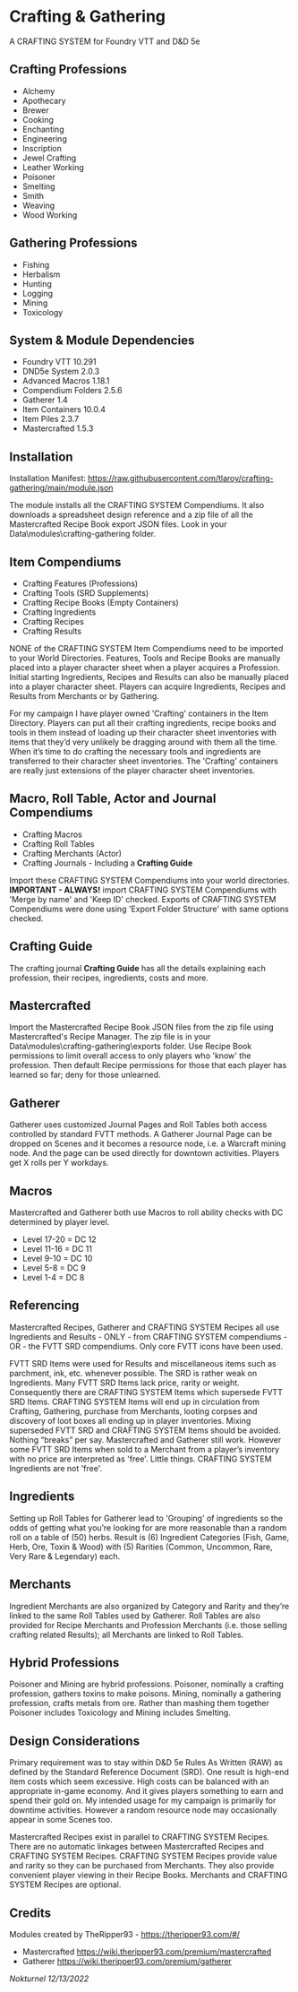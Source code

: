 # Crafting & Gathering

A CRAFTING SYSTEM for Foundry VTT and D&D 5e

## Crafting Professions

- Alchemy
- Apothecary
- Brewer
- Cooking
- Enchanting
- Engineering 
- Inscription
- Jewel Crafting
- Leather Working
- Poisoner
- Smelting
- Smith
- Weaving
- Wood Working

## Gathering Professions

- Fishing
- Herbalism
- Hunting
- Logging
- Mining
- Toxicology

## System & Module Dependencies

- Foundry VTT 10.291
- DND5e System 2.0.3
- Advanced Macros 1.18.1
- Compendium Folders 2.5.6
- Gatherer 1.4
- Item Containers 10.0.4
- Item Piles 2.3.7
- Mastercrafted 1.5.3

## Installation

Installation Manifest: https://raw.githubusercontent.com/tlaroy/crafting-gathering/main/module.json 

The module installs all the CRAFTING SYSTEM Compendiums.  It also downloads a spreadsheet design reference and a zip file of all the Mastercrafted Recipe Book export JSON files.  Look in your Data\modules\crafting-gathering folder.

## Item Compendiums

- Crafting Features (Professions)
- Crafting Tools (SRD Supplements)
- Crafting Recipe Books (Empty Containers)
- Crafting Ingredients
- Crafting Recipes
- Crafting Results

NONE of the CRAFTING SYSTEM Item Compendiums need to be imported to your World Directories.  Features, Tools and Recipe Books are manually placed into a player character sheet when a player acquires a Profession.  Initial starting Ingredients, Recipes and Results can also be manually placed into a player character sheet.  Players can acquire Ingredients, Recipes and Results from Merchants or by Gathering.

For my campaign I have player owned 'Crafting' containers in the Item Directory.  Players can put all their crafting ingredients, recipe books and tools in them instead of loading up their character sheet inventories with items that they’d very unlikely be dragging around with them all the time.  When it’s time to do crafting the necessary tools and ingredients are transferred to their character sheet inventories.  The 'Crafting' containers are really just extensions of the player character sheet inventories.
  
## Macro, Roll Table, Actor and Journal Compendiums

- Crafting Macros
- Crafting Roll Tables
- Crafting Merchants (Actor)
- Crafting Journals - Including a <b>Crafting Guide</b>

Import these CRAFTING SYSTEM Compendiums into your world directories.  <b>IMPORTANT - ALWAYS!</b> import CRAFTING SYSTEM Compendiums with 'Merge by name' and 'Keep ID' checked.  Exports of CRAFTING SYSTEM Compendiums were done using 'Export Folder Structure' with same options checked.

## Crafting Guide
The crafting journal <b>Crafting Guide</b> has all the details explaining each profession, their recipes, ingredients, costs and more.

## Mastercrafted
Import the Mastercrafted Recipe Book JSON files from the zip file using Mastercrafted's Recipe Manager.  The zip file is in your Data\modules\crafting-gathering\exports folder.  Use Recipe Book permissions to limit overall access to only players who 'know' the profession.  Then default Recipe permissions for those that each player has learned so far; deny for those unlearned.

## Gatherer
Gatherer uses customized Journal Pages and Roll Tables both access controlled by standard FVTT methods.  A Gatherer Journal Page can be dropped on Scenes and it becomes a resource node, i.e. a Warcraft mining node.  And the page can be used directly for downtown activities.  Players get X rolls per Y workdays.

## Macros
Mastercrafted and Gatherer both use Macros to roll ability checks with DC determined by player level.

- Level 17-20 = DC 12
- Level 11-16 = DC 11
- Level 9-10  = DC 10
- Level 5-8   = DC 9
- Level 1-4   =	DC 8

## Referencing
Mastercrafted Recipes, Gatherer and CRAFTING SYSTEM Recipes all use Ingredients and Results - ONLY - from CRAFTING SYSTEM compendiums - OR - the FVTT SRD compendiums.  Only core FVTT icons have been used.

FVTT SRD Items were used for Results and miscellaneous items such as parchment, ink, etc. whenever possible.  The SRD is rather weak on Ingredients.  Many FVTT SRD Items lack price, rarity or weight.  Consequently there are CRAFTING SYSTEM Items which supersede FVTT SRD Items.  CRAFTING SYSTEM Items will end up in circulation from Crafting, Gathering, purchase from Merchants, looting corpses and discovery of loot boxes all ending up in player inventories.  Mixing superseded FVTT SRD and CRAFTING SYSTEM Items should be avoided.  Nothing “breaks” per say.  Mastercrafted and Gatherer still work.  However some FVTT SRD Items when sold to a Merchant from a player’s inventory with no price are interpreted as 'free'.  Little things.  CRAFTING SYSTEM Ingredients are not 'free'.

## Ingredients
Setting up Roll Tables for Gatherer lead to 'Grouping' of ingredients so the odds of getting what you’re looking for are more reasonable than a random roll on a table of (50) herbs.  Result is (6) Ingredient Categories (Fish, Game, Herb, Ore, Toxin & Wood) with (5) Rarities (Common, Uncommon, Rare, Very Rare & Legendary) each.

## Merchants
Ingredient Merchants are also organized by Category and Rarity and they’re linked to the same Roll Tables used by Gatherer.  Roll Tables are also provided for Recipe Merchants and Profession Merchants (i.e. those selling crafting related Results); all Merchants are linked to Roll Tables.

## Hybrid Professions
Poisoner and Mining are hybrid professions.  Poisoner, nominally a crafting profession, gathers toxins to make poisons.  Mining, nominally a gathering profession, crafts metals from ore.  Rather than mashing them together Poisoner includes Toxicology and Mining includes Smelting.

## Design Considerations
Primary requirement was to stay within D&D 5e Rules As Written (RAW) as defined by the Standard Reference Document (SRD).  One result is high-end item costs which seem excessive.  High costs can be balanced with an appropriate in-game economy.  And it gives players something to earn and spend their gold on.  My intended usage for my campaign is primarily for downtime activities.  However a random resource node may occasionally appear in some Scenes too.

Mastercrafted Recipes exist in parallel to CRAFTING SYSTEM Recipes.  There are no automatic linkages between Mastercrafted Recipes and CRAFTING SYSTEM Recipes.  CRAFTING SYSTEM Recipes provide value and rarity so they can be purchased from Merchants.  They also provide convenient player viewing in their Recipe Books.  Merchants and CRAFTING SYSTEM Recipes are optional.

## Credits
Modules created by TheRipper93 - https://theripper93.com/#/

- Mastercrafted https://wiki.theripper93.com/premium/mastercrafted 
- Gatherer https://wiki.theripper93.com/premium/gatherer

<i>Nokturnel 12/13/2022</i>
